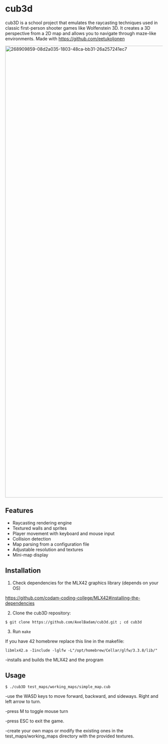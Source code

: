 # cub3d

cub3D is a school project that emulates the raycasting techniques used in classic first-person shooter games like Wolfenstein 3D. It creates a 3D perspective from a 2D map and allows you to navigate through maze-like environments. Made with https://github.com/eetukoljonen 

<img width="1439" alt="268909859-08d2a035-1803-48ca-bb31-26a257241ec7" src="https://github.com/AxelBadam/cub3D/assets/110740560/0ebb3af6-86f7-4410-a52a-38c38140245a">


## Features

- Raycasting rendering engine
- Textured walls and sprites
- Player movement with keyboard and mouse input
- Collision detection
- Map parsing from a configuration file
- Adjustable resolution and textures
- Mini-map display

## Installation

1. Check dependencies for the MLX42 graphics library (depends on your OS)

https://github.com/codam-coding-college/MLX42#installing-the-dependencies

2. Clone the cub3D repository:

```
$ git clone https://github.com/AxelBadam/cub3d.git ; cd cub3d
```

3. Run `make`

If you have 42 homebrew replace this line in the makefile:

```libmlx42.a -Iinclude -lglfw -L"/opt/homebrew/Cellar/glfw/3.3.8/lib/"```

-installs and builds the MLX42 and the program

## Usage
   
```
$ ./cub3D test_maps/working_maps/simple_map.cub
```

-use the WASD keys to move forward, backward, and sideways. Right and left arrow to turn.

-press M to toggle mouse turn

-press ESC to exit the game.

-create your own maps or modify the existing ones in the test_maps/working_maps directory with the provided textures.

